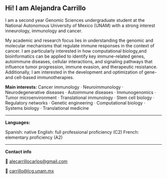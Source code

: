 Hi! I am Alejandra Carrillo 
---
I am a second year Genomic Sciences undergraduate student at the National Autonomous University of Mexico (UNAM) with a strong interest inneurology, immunology and cancer. 

My academic and research focus lies in understanding the genomic and molecular mechanisms that regulate immune responses in the context of cancer. I am particularly interested in how computational biology,and bioinformatics can be applied to identify key immune-related genes, autoimmune diseases, cellular interactions, and signaling pathways that influence tumor progression, immune evasion, and therapeutic resistance. Additionally, I am interested in the development and optimization of gene- and cell-based immunotherapies. 

**Main interests:**
Cancer immunology · Neuroimmunology · Neurodegenerative diseases · Autoimmune diseases · Immunogenomics · Tumor microenvironment · Translational immunology · Stem cell biology · Regulatory networks · Genetic engineering · Computational biology · Systems biology · Translational medicine

---

**Languages:**

Spanish: native
English: full professional proficiency (C2)
French: elementary proficiency (A2) 

--- 
**Contact info** 

📧 alecarrillocarlos@gmail.com

📧 carrillo@lcg.unam.mx
